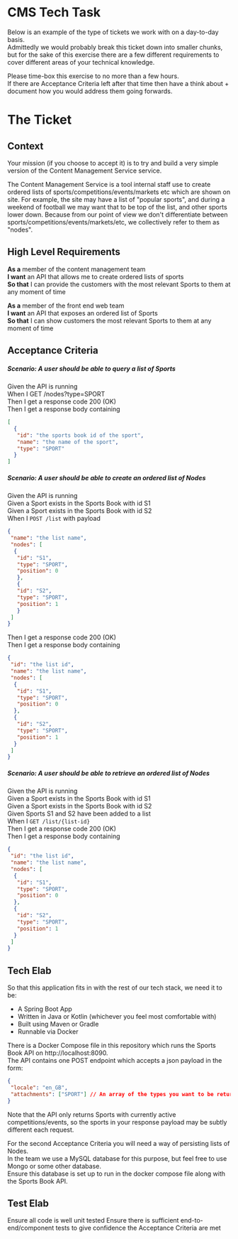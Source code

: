 # CMS Tech Task

Below is an example of the type of tickets we work with on a day-to-day basis.   
Admittedly we would probably break this ticket down into smaller chunks, but for the sake of this exercise there are a few different requirements to cover different areas of your technical knowledge.

Please time-box this exercise to no more than a few hours.   
If there are Acceptance Criteria left after that time then have a think about + document how you would address them going forwards.

# The Ticket

## Context

Your mission (if you choose to accept it) is to try and build a very simple version of the Content Management Service service.

The Content Management Service is a tool internal staff use to create ordered lists of sports/competitions/events/markets etc which are shown on site.
For example, the site may have a list of "popular sports", and during a weekend of football we may want that to be top of the list, and other sports lower down.
Because from our point of view we don't differentiate between sports/competitions/events/markets/etc, we collectively refer to them as "nodes".


## High Level Requirements

**As a** member of the content management team  
**I want** an API that allows me to create ordered lists of sports  
**So that** I can provide the customers with the most relevant Sports to them at any moment of time

**As a** member of the front end web team  
**I want** an API that exposes an ordered list of Sports  
**So that** I can show customers the most relevant Sports to them at any moment of time

## Acceptance Criteria

##### Scenario: A user should be able to query a list of Sports

Given the API is running  
When I GET /nodes?type=SPORT  
Then I get a response code 200 (OK)  
Then I get a response body containing
```json
[
  {
   "id": "the sports book id of the sport",
   "name": "the name of the sport",
   "type": "SPORT"
  }
]
```

##### Scenario: A user should be able to create an ordered list of Nodes

Given the API is running  
Given a Sport exists in the Sports Book with id S1  
Given a Sport exists in the Sports Book with id S2  
When I `POST /list` with payload
```json
{
 "name": "the list name",
 "nodes": [
  {
   "id": "S1",
   "type": "SPORT",
   "position": 0
   },
   {
   "id": "S2",
   "type": "SPORT",
   "position": 1
   }
 ]
}
```
Then I get a response code 200 (OK)  
Then I get a response body containing  
```json
{
 "id": "the list id",
 "name": "the list name",
 "nodes": [
  {
   "id": "S1",
   "type": "SPORT",
   "position": 0
  },
  {
   "id": "S2",
   "type": "SPORT",
   "position": 1
  }
 ]
}
```

##### Scenario: A user should be able to retrieve an ordered list of Nodes

Given the API is running  
Given a Sport exists in the Sports Book with id S1  
Given a Sport exists in the Sports Book with id S2  
Given Sports S1 and S2 have been added to a list  
When I `GET /list/{list-id}`  
Then I get a response code 200 (OK)  
Then I get a response body containing
```json
{
 "id": "the list id",
 "name": "the list name",
 "nodes": [
  {
   "id": "S1",
   "type": "SPORT",
   "position": 0
  },
  {
   "id": "S2",
   "type": "SPORT",
   "position": 1
  }
 ]
}
```

## Tech Elab

So that this application fits in with the rest of our tech stack, we need it to be:
- A Spring Boot App
- Written in Java or Kotlin (whichever you feel most comfortable with)
- Built using Maven or Gradle
- Runnable via Docker

There is a Docker Compose file in this repository which runs the Sports Book API on http://localhost:8090.  
The API contains one POST endpoint which accepts a json payload in the form:
```json
{
 "locale": "en_GB",
 "attachments": ["SPORT"] // An array of the types you want to be returned in the response
}
```
Note that the API only returns Sports with currently active competitions/events, so the sports in your response payload may be subtly different each request.

For the second Acceptance Criteria you will need a way of persisting lists of Nodes.   
In the team we use a MySQL database for this purpose, but feel free to use Mongo or some other database.  
Ensure this database is set up to run in the docker compose file along with the Sports Book API.

## Test Elab

Ensure all code is well unit tested
Ensure there is sufficient end-to-end/component tests to give confidence the Acceptance Criteria are met
